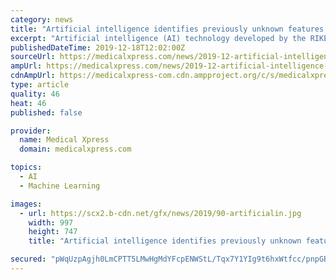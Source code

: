 ```yaml
---
category: news
title: "Artificial intelligence identifies previously unknown features associated with cancer recurrence"
excerpt: "Artificial intelligence (AI) technology developed by the RIKEN Center for Advanced ... equivalent to approximately 86 billion image patches (sub-images divided for deep neural networks), and the computation was performed on AIP's powerful RAIDEN supercomputer. The AI learned using pathology images without diagnostic annotation from 11 million ..."
publishedDateTime: 2019-12-18T12:02:00Z
sourceUrl: https://medicalxpress.com/news/2019-12-artificial-intelligence-previously-unknown-features.html
ampUrl: https://medicalxpress.com/news/2019-12-artificial-intelligence-previously-unknown-features.amp
cdnAmpUrl: https://medicalxpress-com.cdn.ampproject.org/c/s/medicalxpress.com/news/2019-12-artificial-intelligence-previously-unknown-features.amp
type: article
quality: 46
heat: 46
published: false

provider:
  name: Medical Xpress
  domain: medicalxpress.com

topics:
  - AI
  - Machine Learning

images:
  - url: https://scx2.b-cdn.net/gfx/news/2019/90-artificialin.jpg
    width: 997
    height: 747
    title: "Artificial intelligence identifies previously unknown features associated with cancer recurrence"

secured: "pWqUzpAgjh0LmCPTT5LMwHgMdYFcpENWStL/Tqx7Y1YIg9t6hxWtfcc/pnpGBhm4SF1ZdWDMGZ8Cyuh6aik6+9e6pqkNMV3u1XSf6o47YqEsLACLzPOTaXXRg++fLBWjK8nK8zdbrZpkMlw3aAse3mRBghjd351csw4oWX0s4grAJ9XuSYHJh7qNOVpGwK96F/GwZD0CtPwP+mBCwKREeGOx5rvB31B29zN02gDObUVMKeO74ym8zXizShIPFJ8FNTa9BWSw/E1VQSmV/XFvDA==;g9kq0FyePqM0Ln2bLf/1EQ=="
---
```


